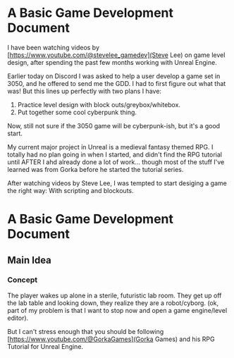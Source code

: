 # A Basic Game Development Document

I have been watching videos by [https://www.youtube.com/@stevelee_gamedev](Steve Lee) on game level design, after spending the past few months working with Unreal Engine.

Earlier today on Discord I was asked to help a user develop a game set in 3050, and he offered to send me the GDD. I had to first figure out what that was! But this lines up perfectly with two plans I have:

1) Practice level design with block outs/greybox/whitebox.
2) Put together some cool cyberpunk thing.

Now, still not sure if the 3050 game will be cyberpunk-ish, but it's a good start.

My current major project in Unreal is a medieval fantasy themed RPG. I totally had no plan going in when I started, and didn't find the RPG tutorial until AFTER I ahd already done a lot of work... though most of the stuff I've learned was from Gorka before he started the tutorial series.

After watching videos by Steve Lee, I was tempted to start desiging a game the right way: With scripting and blockouts.

# A Basic Game Development Document

## Main Idea

### Concept

The player wakes up alone in a sterile, futuristic lab room. They get up off the lab table and looking down, they realize they are a robot/cyborg.
(ok, part of my problem is that I want to stop now and open a game engine/level editor).



But I can't stress enough that you should be following [https://www.youtube.com/@GorkaGames](Gorka Games) and his RPG Tutorial for Unreal Engine.
